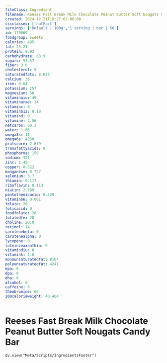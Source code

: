 ```yaml
---
fileClass: Ingredient
filename: Reeses Fast Break Milk Chocolate Peanut Butter Soft Nougats Candy Bar
created: 2024-12-21T19:27:02-06:00
cssclasses: ['nutFact']
servings: ['Default | 100g','1 serving 1 bar | 56']
id: 170669
foodgroup: Sweets
calories: 495
fat: 23.21
protein: 8.93
carbohydrate: 63.9
sugars: 53.57
fiber: 3.6
cholesterol: 9
saturatedfats: 8.036
calcium: 36
iron: 0.64
potassium: 257
magnesium: 60
vitaminaiu: 49
vitaminarae: 14
vitaminc: 0
vitaminb12: 0.18
vitamind: 0
vitamine: 2.56
netcarbs: 60.3
water: 1.66
omega3s: 11
omega6s: 4230
pralscore: 2.679
transfattyacids: 0
phosphorus: 156
sodium: 321
zinc: 1.45
copper: 0.322
manganese: 0.727
selenium: 3.7
thiamin: 0.117
riboflavin: 0.113
niacin: 2.789
pantothenicacid: 0.529
vitaminb6: 0.061
folate: 28
folicacid: 0
foodfolate: 28
folatedfe: 28
choline: 20.9
retinol: 14
carotenebeta: 0
carotenealpha: 0
lycopene: 0
luteinzeaxanthin: 0
vitamindiu: 0
vitamink: 1.8
monounsaturatedfat: 8104
polyunsaturatedfat: 4241
epa: 0
dpa: 0
dha: 0
alcohol: 0
caffeine: 6
theobromine: 60
200calorieweight: 40.404
---
```


# Reeses Fast Break Milk Chocolate Peanut Butter Soft Nougats Candy Bar

```dataviewjs
dv.view("Meta/Scripts/IngredientsFooter")
```